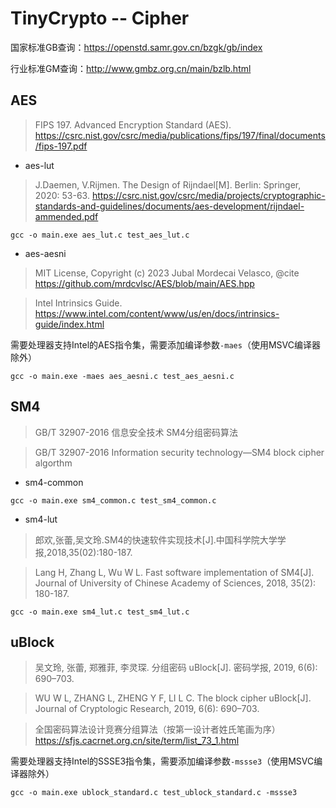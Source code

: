 # TinyCrypto -- Cipher

国家标准GB查询：https://openstd.samr.gov.cn/bzgk/gb/index

行业标准GM查询：http://www.gmbz.org.cn/main/bzlb.html

## AES

> FIPS 197. Advanced Encryption Standard (AES).
> https://csrc.nist.gov/csrc/media/publications/fips/197/final/documents/fips-197.pdf

* aes-lut

> J.Daemen, V.Rijmen. The Design of Rijndael[M]. Berlin: Springer, 2020: 53-63. 
> https://csrc.nist.gov/csrc/media/projects/cryptographic-standards-and-guidelines/documents/aes-development/rijndael-ammended.pdf

```
gcc -o main.exe aes_lut.c test_aes_lut.c 
```

* aes-aesni

>  MIT License, Copyright (c) 2023 Jubal Mordecai Velasco, @cite https://github.com/mrdcvlsc/AES/blob/main/AES.hpp

> Intel Intrinsics Guide. https://www.intel.com/content/www/us/en/docs/intrinsics-guide/index.html

需要处理器支持Intel的AES指令集，需要添加编译参数`-maes`（使用MSVC编译器除外）

```
gcc -o main.exe -maes aes_aesni.c test_aes_aesni.c
```

## SM4

> GB/T 32907-2016 信息安全技术 SM4分组密码算法

> GB/T 32907-2016 Information security technology—SM4 block cipher algorthm

* sm4-common

```
gcc -o main.exe sm4_common.c test_sm4_common.c 
```

* sm4-lut

> 郎欢,张蕾,吴文玲.SM4的快速软件实现技术[J].中国科学院大学学报,2018,35(02):180-187.

> Lang H, Zhang L, Wu W L. Fast software implementation of SM4[J]. Journal of University of Chinese Academy of Sciences, 2018, 35(2): 180-187.

```
gcc -o main.exe sm4_lut.c test_sm4_lut.c 
```

## uBlock

> 吴文玲, 张蕾, 郑雅菲, 李灵琛. 分组密码 uBlock[J]. 密码学报, 2019, 6(6): 690–703.

> WU W L, ZHANG L, ZHENG Y F, LI L C. The block cipher uBlock[J]. Journal of Cryptologic Research, 2019, 6(6): 690–703.

> 全国密码算法设计竞赛分组算法（按第一设计者姓氏笔画为序）
> https://sfjs.cacrnet.org.cn/site/term/list_73_1.html

需要处理器支持Intel的SSSE3指令集，需要添加编译参数`-mssse3`（使用MSVC编译器除外）

```
gcc -o main.exe ublock_standard.c test_ublock_standard.c -mssse3
```